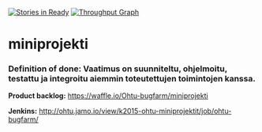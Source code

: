[![Stories in Ready](https://badge.waffle.io/Ohtu-bugfarm/miniprojekti.png?label=ready&title=Ready)](https://waffle.io/Ohtu-bugfarm/miniprojekti)
[![Throughput Graph](https://graphs.waffle.io/ohtu-bugfarm/miniprojekti/throughput.svg)](https://waffle.io/ohtu-bugfarm/miniprojekti/metrics)


# miniprojekti

### **Definition of done**: Vaatimus on suunniteltu, ohjelmoitu, testattu ja integroitu aiemmin toteutettujen toimintojen kanssa.

**Product backlog:**
https://waffle.io/Ohtu-bugfarm/miniprojekti

**Jenkins:**
http://ohtu.jamo.io/view/k2015-ohtu-miniprojektit/job/ohtu-bugfarm/
